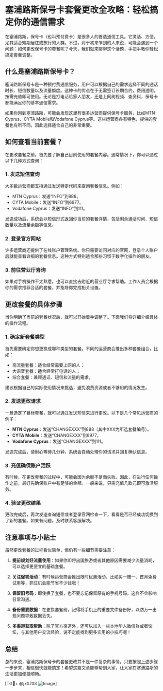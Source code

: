 # 塞浦路斯保号卡套餐更改全攻略：轻松搞定你的通信需求

在塞浦路斯，保号卡（也叫预付费卡）是很多人的首选通信工具。它灵活、方便，尤其适合短期居住或旅行的人群。不过，对于初来乍到的人来说，可能会遇到一个问题：如何更改保号卡的套餐呢？今天，我们就来聊聊这个话题，手把手教你轻松搞定套餐调整。

## 什么是塞浦路斯保号卡？

塞浦路斯保号卡是一种预付费通信服务，用户可以根据自己的需求选择不同的通话时长、短信数量以及流量额度。这种卡的优点在于无需签订长期合约，费用透明，按需充值即可使用。无论是打电话给家人朋友，还是上网刷视频、查资料，保号卡都能满足你的基本通信需求。

如果你刚到塞浦路斯，可能会发现这里有很多运营商提供保号卡服务，比如MTN Cyprus、CYTA Mobile和Vodafone Cyprus等。这些运营商各有特色，提供的套餐也有所不同，因此选择适合自己的非常重要。

## 如何查看当前套餐？

在更改套餐之前，首先要了解自己目前使用的套餐内容。通常情况下，你可以通过以下几种方式查询：

### 1. 发送短信查询
大多数运营商都支持通过发送特定代码来查询套餐信息。例如：
- MTN Cyprus：发送“INFO”到888。
- CYTA Mobile：发送“INFO”到6977。
- Vodafone Cyprus：发送“INFO”到111。

发送成功后，系统会以短信形式返回你当前的套餐详情，包括剩余通话时间、短信数量以及流量余额等信息。

### 2. 登录官方网站
许多运营商还提供了在线账户管理系统。你只需要访问对应的官网，登录个人账户后就能查看详细的套餐信息。这种方式特别适合那些习惯于数字化操作的朋友。

### 3. 前往营业厅咨询
如果对手机操作不太熟悉，也可以直接去附近的营业厅寻求帮助。工作人员会根据你的需求推荐合适的套餐，并指导你完成相关设置。

## 更改套餐的具体步骤

当你明确了当前的套餐状况后，就可以开始着手调整了。下面我们将详细介绍具体的操作流程。

### 1. 确定新套餐类型
首先需要确定你想更换成哪种类型的套餐。不同的运营商会推出多种套餐组合，比如：
- 高流量套餐：适合经常需要上网的人；
- 大语音套餐：适合经常打电话的人；
- 综合套餐：兼顾通话、短信和流量的需求。

建议根据自己的实际使用情况来挑选，避免浪费资源或者不够用的情况发生。

### 2. 发送更改请求
一旦选定了目标套餐，就可以通过发送短信来进行更改。以下是几个常见运营商的例子：

- **MTN Cyprus**：发送“CHANGEXXX”到888（其中XXX为所选套餐编号）。
- **CYTA Mobile**：发送“CHANGEXXX”到6977。
- **Vodafone Cyprus**：发送“CHANGEXXX”到111。

发送完成后，请耐心等待几分钟，系统会自动处理你的请求并回复确认信息。

### 3. 充值确保账户活跃
有时候，在更改套餐的过程中，可能会因为余额不足而失败。因此，在进行任何操作之前，最好先确保账户中有足够的金额。一般来说，只需充值几欧元即可激活服务。

### 4. 验证更改结果
更改完成后，再次发送查询短信或者登录官网检查一下，看看是否已经成功切换到了新的套餐。如果有问题，及时联系客服解决。

## 注意事项与小贴士

虽然更改套餐的过程看似简单，但仍有一些细节需要注意：

1. **提前规划好流量使用**：如果你即将出国旅游或者其他原因需要减少流量消耗，可以选择更便宜的基础套餐。
   
2. **关注促销活动**：有时候运营商会推出限时优惠活动，比如买一赠一、首月免费试用等，抓住机会能节省不少钱哦！

3. **保留旧号码**：即使换了套餐，也不要忘记保留原有的手机号码，这样不会影响日常沟通。

4. **备份重要数据**：在更换套餐前，记得将手机上的重要文件备份好，以防万一出现问题导致数据丢失。

5. **多渠道获取帮助**：除了官方渠道外，还可以加入一些本地华人微信群或者论坛，与其他用户交流经验，说不定能找到更多实用的小技巧呢！

## 总结

总的来说，塞浦路斯保号卡的套餐更改并不是一件复杂的事情，只要按照上述步骤一步步来，相信很快就能搞定！希望这篇文章能够帮到大家，让大家在塞浦路斯的生活更加便捷顺畅。

[TG💪+ @jx0703 ![Image](https://github.com/user-attachments/assets/dbca1d08-cadb-493c-b0ec-ad6f7a83f270)]